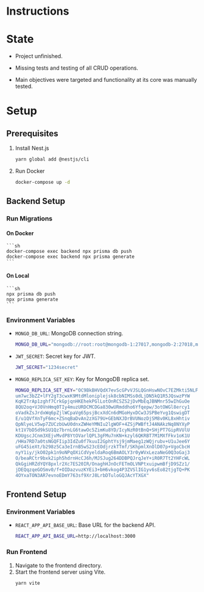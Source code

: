 # Instructions

# State

- Project unfinished.

- Missing tests and testing of all CRUD operations.

- Main objectives were targeted and functionality at its core was manually tested.

# Setup

## Prerequisites

1. Install Nest.js

    ```sh
    yarn global add @nestjs/cli
    ```

2. Run Docker

    ```sh
    docker-compose up -d
    ```

## Backend Setup

### Run Migrations

#### On Docker

    ```sh
    docker-compose exec backend npx prisma db push
    docker-compose exec backend npx prisma generate
    ```

#### On Local

    ```sh
    npx prisma db push
    npx prisma generate
    ```

### Environment Variables

- `MONGO_DB_URL`: MongoDB connection string.
    ```sh
    MONGO_DB_URL="mongodb://root:root@mongodb-1:27017,mongodb-2:27018,mongodb-3:27019/disruptive-db?authSource=admin&replicaSet=rs0"
    ```
- `JWT_SECRET`: Secret key for JWT.
    ```sh
    JWT_SECRET="1234secret"
    ```
- `MONGO_REPLICA_SET_KEY`: Key for MongoDB replica set.
    ```sh
    MONGO_REPLICA_SET_KEY="OC9BkBHVQdX7evScGPvVJSLQGnHswNOvC7EZMkti5NLFFtFOugGyYi7TFdqu0Jmf
    um7wc3bZZ+lFY2gT3cwxK9MtdMloniplejsk8cbNIMSs0dLjDN5kQ1R5JQswzPYW
    KqK2TrAp1zghf7CrkGpjqnHKEhekPGlLotOnRCSZS2jDvMbEqJBNMnr55wIhGuOe
    8QU2oq+VJ0VnHmq0TIy4muzURDCMCDGa830wURmddho6Yfqepw/3otOWGl8ercy1
    oVadkZsJrdxWq6pZjlWCpaVg65psjBcxXdCn6dMGoHyxDCw3JSPBeYvg1QswigDT
    E/u1QVfXnTyF6mc+ZSnqBaDvAn2zXG79U+GEbNXJDrBVUNozDjSM8v0KL8xHhtiv
    QpNlyeLV5wp7ZUCzbUwU0dnxZWHeYMNIu2lgWOF+4ZSjPWBftJ4ANAkzNq8NYXyP
    kt1V7bD5d9kSU1Qz7brnLG6tawOc5ZimKu8YD/IcyNzR0tBnQ+SHjPT7GipRVUlU
    KDUgscJCnm3XEjvMvdP8YtOVarlQPL3gFMu7nKN+kzyl6QKRBT7M1MXfFkv1oK1U
    /HHa7RD7a0tsNGQFIip3IdZu0f7kuuI2GphtYsj9jmMaeg1zWQjrubv+U1uJee6Y
    uFG45ieXt/b298z5Ca3eIrnB5wS23cEOdjrzkTTmf/SKhpmlXnOlD07p+VgoCbcH
    nyY1iy/jkO02pk1n9oNPqOXiCdVyeldaRoq6BmAOLY3r0yWVxLezaNeG0Q3oGaj3
    O/beaRCtr9bxk2iph5hdrnHcCJ6h/MJSJug264DDBPQJrqJeY+iR0R7Tt2YHFcWL
    QkGgiHRZdYQY8pxlr2Xc7ES20IR/OnaghHJnOcFETmOLVNPtxuipwmBfjD9SZz1/
    jDEQqzqeGOSmv0/f+OIDazvuzKYEi3+bH6vkog4P3ZVSlIG1yv6sEo82tjgTQ+PK
    4OYxaTON3AR7evnoEDmY763sf9XrJ8LrbDTuloGQJAcYTXGX"
    ```

## Frontend Setup

### Environment Variables

- `REACT_APP_API_BASE_URL`: Base URL for the backend API.
    ```sh
    REACT_APP_API_BASE_URL=http://localhost:3000
    ```

### Run Frontend

1. Navigate to the frontend directory.
2. Start the frontend server using Vite.
    ```sh
    yarn vite
    ```

